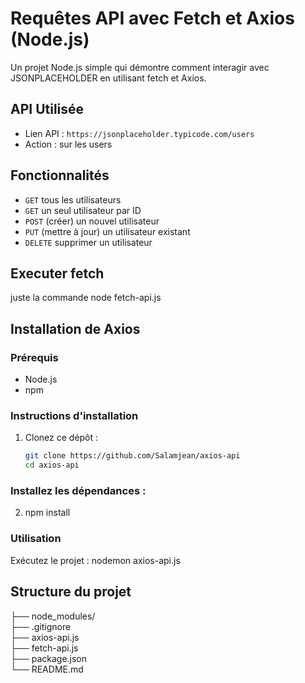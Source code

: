 # Requêtes API avec Fetch et Axios (Node.js)

Un projet Node.js simple qui démontre comment interagir avec JSONPLACEHOLDER en utilisant fetch et Axios.


## API Utilisée

- Lien API : `https://jsonplaceholder.typicode.com/users`
- Action : sur les users

## Fonctionnalités
- `GET` tous les utilisateurs
- `GET` un seul utilisateur par ID
- `POST` (créer) un nouvel utilisateur
- `PUT` (mettre à jour) un utilisateur existant
- `DELETE` supprimer un utilisateur

## Executer fetch
juste la commande node fetch-api.js

## Installation de Axios

### Prérequis
- Node.js 
- npm 

### Instructions d'installation
1. Clonez ce dépôt :
   ```bash
   git clone https://github.com/Salamjean/axios-api
   cd axios-api

### Installez les dépendances :
2. npm install

### Utilisation
Exécutez le projet :
nodemon axios-api.js

## Structure du projet

├── node_modules/     
├── .gitignore         
├── axios-api.js          
├── fetch-api.js          
├── package.json    
└── README.md    